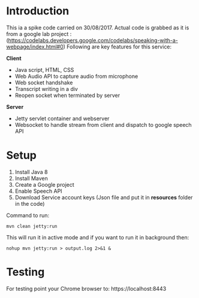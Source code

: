 Introduction 
============
This ia a spike code carried on 30/08/2017. Actual code is grabbed as it is  from a google lab project : (https://codelabs.developers.google.com/codelabs/speaking-with-a-webpage/index.html#0)
Following are key features for this service:

**Client**
* Java script, HTML, CSS
* Web Audio API to capture audio from microphone
* Web socket handshake
* Transcript writing in a div
* Reopen socket when terminated by server

**Server**
* Jetty servlet container and webserver
* Websocket to handle stream from client and dispatch to google speech API

Setup
=====
1. Install Java 8
2. Install Maven
3. Create a Google project
4. Enable Speech API
5. Download Service account keys (Json file and put it in **resources** folder in the code)

Command to run:
```
mvn clean jetty:run
```
This will run it in active mode and if you want to run it in background then:
```
nohup mvn jetty:run > output.log 2>&1 &
```


Testing
=======
For testing point your Chrome browser to:
https://localhost:8443